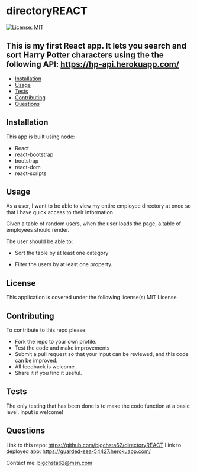 # directoryREACT

[![License: MIT](https://img.shields.io/badge/License-MIT-yellow.svg)](https://opensource.org/licenses/MIT)

## This is my first React app. It lets you search and sort Harry Potter characters using the the following API: https://hp-api.herokuapp.com/

* [Installation](#installation)
* [Usage](#usage)
* [Tests](#tests)
* [Contributing](#contributing)
* [Questions](#questions)


## Installation
 This app is built using node:
 * React
 * react-bootstrap
 * bootstrap
 * react-dom
 * react-scripts



## Usage
 As a user, I want to be able to view my entire employee directory at once so that I have quick access to their information

Given a table of random users, when the user loads the page, a table of employees should render. 

The user should be able to:

  * Sort the table by at least one category

  * Filter the users by at least one property.

## License
This application is covered under the following license(s)
MIT License

## Contributing
   To contribute to this repo please:

* Fork the repo to your own profile.
* Test the code and make improvements
* Submit a pull request so that your input can be reviewed, and this code can be improved.
* All feedback is welcome.
* Share it if you find it useful.

## Tests
 The only testing that has been done is to make the code function at a basic level.
Input is welcome!

## Questions
Link to this repo:  https://github.com/bigchsta62/directoryREACT
Link to deployed app:  https://guarded-sea-54427.herokuapp.com/

Contact me:  bigchsta62@msn.com
